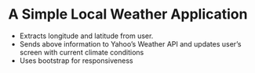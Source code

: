 # A Simple Local Weather Application
* Extracts longitude and latitude from user.
* Sends above information to Yahoo’s Weather API and updates user’s screen with current climate conditions
* Uses bootstrap for responsiveness
